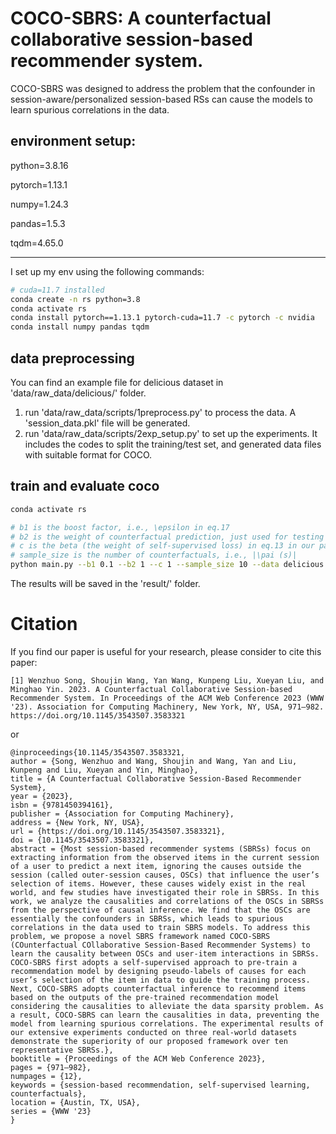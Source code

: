 # COCO-SBRS: A counterfactual collaborative session-based recommender system.

COCO-SBRS was designed to address the problem that the confounder in session-aware/personalized session-based RSs can cause the models to learn spurious correlations in the data.

## environment setup:
python=3.8.16

pytorch=1.13.1

numpy=1.24.3

pandas=1.5.3

tqdm=4.65.0

---
I set up my env using the following commands:
```bash
# cuda=11.7 installed
conda create -n rs python=3.8
conda activate rs
conda install pytorch==1.13.1 pytorch-cuda=11.7 -c pytorch -c nvidia
conda install numpy pandas tqdm
```
## data preprocessing
You can find an example file for delicious dataset in 'data/raw_data/delicious/' folder.
1. run 'data/raw_data/scripts/1preprocess.py' to process the data.
A 'session_data.pkl' file will be generated.
2. run 'data/raw_data/scripts/2exp_setup.py' to set up the experiments.
It includes the codes to split the training/test set, and generated data files with suitable format for COCO.

## train and evaluate coco
```bash
conda activate rs

# b1 is the boost factor, i.e., \epsilon in eq.17
# b2 is the weight of counterfactual prediction, just used for testing 
# c is the beta (the weight of self-supervised loss) in eq.13 in our paper
# sample_size is the number of counterfactuals, i.e., |\pai (s)|
python main.py --b1 0.1 --b2 1 --c 1 --sample_size 10 --data delicious 
```
The results will be saved in the 'result/' folder.

# Citation
If you find our paper is useful for your research, please consider to cite this paper:
```
[1] Wenzhuo Song, Shoujin Wang, Yan Wang, Kunpeng Liu, Xueyan Liu, and Minghao Yin. 2023. A Counterfactual Collaborative Session-based Recommender System. In Proceedings of the ACM Web Conference 2023 (WWW '23). Association for Computing Machinery, New York, NY, USA, 971–982. https://doi.org/10.1145/3543507.3583321
```
or
```
@inproceedings{10.1145/3543507.3583321,
author = {Song, Wenzhuo and Wang, Shoujin and Wang, Yan and Liu, Kunpeng and Liu, Xueyan and Yin, Minghao},
title = {A Counterfactual Collaborative Session-Based Recommender System},
year = {2023},
isbn = {9781450394161},
publisher = {Association for Computing Machinery},
address = {New York, NY, USA},
url = {https://doi.org/10.1145/3543507.3583321},
doi = {10.1145/3543507.3583321},
abstract = {Most session-based recommender systems (SBRSs) focus on extracting information from the observed items in the current session of a user to predict a next item, ignoring the causes outside the session (called outer-session causes, OSCs) that influence the user’s selection of items. However, these causes widely exist in the real world, and few studies have investigated their role in SBRSs. In this work, we analyze the causalities and correlations of the OSCs in SBRSs from the perspective of causal inference. We find that the OSCs are essentially the confounders in SBRSs, which leads to spurious correlations in the data used to train SBRS models. To address this problem, we propose a novel SBRS framework named COCO-SBRS (COunterfactual COllaborative Session-Based Recommender Systems) to learn the causality between OSCs and user-item interactions in SBRSs. COCO-SBRS first adopts a self-supervised approach to pre-train a recommendation model by designing pseudo-labels of causes for each user’s selection of the item in data to guide the training process. Next, COCO-SBRS adopts counterfactual inference to recommend items based on the outputs of the pre-trained recommendation model considering the causalities to alleviate the data sparsity problem. As a result, COCO-SBRS can learn the causalities in data, preventing the model from learning spurious correlations. The experimental results of our extensive experiments conducted on three real-world datasets demonstrate the superiority of our proposed framework over ten representative SBRSs.},
booktitle = {Proceedings of the ACM Web Conference 2023},
pages = {971–982},
numpages = {12},
keywords = {session-based recommendation, self-supervised learning, counterfactuals},
location = {Austin, TX, USA},
series = {WWW '23}
}
```